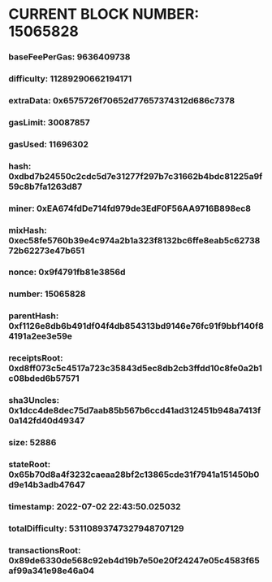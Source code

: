 # CURRENT BLOCK NUMBER: 15065828

### baseFeePerGas: 9636409738
### difficulty: 11289290662194171
### extraData: 0x6575726f70652d77657374312d686c7378
### gasLimit: 30087857
### gasUsed: 11696302
### hash: 0xdbd7b24550c2cdc5d7e31277f297b7c31662b4bdc81225a9f59c8b7fa1263d87
### miner: 0xEA674fdDe714fd979de3EdF0F56AA9716B898ec8
### mixHash: 0xec58fe5760b39e4c974a2b1a323f8132bc6ffe8eab5c6273872b62273e47b651
### nonce: 0x9f4791fb81e3856d
### number: 15065828
### parentHash: 0xf1126e8db6b491df04f4db854313bd9146e76fc91f9bbf140f84191a2ee3e59e
### receiptsRoot: 0xd8ff073c5c4517a723c35843d5ec8db2cb3ffdd10c8fe0a2b1c08bded6b57571
### sha3Uncles: 0x1dcc4de8dec75d7aab85b567b6ccd41ad312451b948a7413f0a142fd40d49347
### size: 52886
### stateRoot: 0x65b70d8a4f3232caeaa28bf2c13865cde31f7941a151450b0d9e14b3adb47647
### timestamp: 2022-07-02 22:43:50.025032
### totalDifficulty: 53110893747327948707129
### transactionsRoot: 0x89de6330de568c92eb4d19b7e50e20f24247e05c4583f65af99a341e98e46a04

